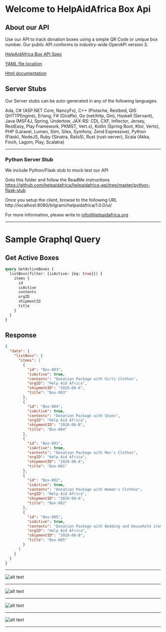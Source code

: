 # Welcome to HelpAidAfrica Box Api

## About our API
Use our API to track donation boxes using a simple QR Code or unique box number. Our public API conforms to industry-wide OpenAPI version 3.


[HelpAidAfrica Box API Spec](https://app.swaggerhub.com/apis/bilgrami/helpaidafrica/1.0.0)

[YAML file location](https://github.com/helpaidafrica/helpaidafrica-api/blob/master/swagger.yaml)

[Html documentation](
https://app.swaggerhub.com/apis-docs/bilgrami/helpaidafrica/1.0.0)

## Server Stubs
Our Server stubs can be auto-generated in any of the following languages.

Ada, C# (ASP.NET Core, NancyFx), C++ (Pistache, Restbed, Qt5 QHTTPEngine), Erlang, F# (Giraffe), Go (net/http, Gin), Haskell (Servant), Java (MSF4J, Spring, Undertow, JAX-RS: CDI, CXF, Inflector, Jersey, RestEasy, Play Framework, PKMST, Vert.x), Kotlin (Spring Boot, Ktor, Vertx), PHP (Laravel, Lumen, Slim, Silex, Symfony, Zend Expressive), Python (Flask), NodeJS, Ruby (Sinatra, Rails5), Rust (rust-server), Scala (Akka, Finch, Lagom, Play, Scalatra)

---

### Python Server Stub
We include Python/Flask stub to mock test our API

Goto this folder and follow the ReadMe instructions
    https://github.com/helpaidafrica/helpaidafrica-api/tree/master/python-flask-stub

Once you setup the client, browse to the following URL
http://localhost:8080/bilgrami/helpaidafrica/1.0.0/ui/

For more information, please write to info@helpaidafrica.org

---

# Sample Graphql Query

## Get Active Boxes
```graphql
query GetActiveBoxes {
  listBoxs(filter: {isActive: {eq: true}}) {
    items {
      id
      isActive
      contents
      orgID
      shipmentID
      title
    }
  }
}
```

## Response
```json
{
  "data": {
    "listBoxs": {
      "items": [
        {
          "id": "Box-003",
          "isActive": true,
          "contents": "Donation Package with Girls Clothes",
          "orgID": "Help Aid Africa",
          "shipmentID": "2020-08-A",
          "title": "Box-003"
        },
        {
          "id": "Box-004",
          "isActive": true,
          "contents": "Donation Package with Shoes",
          "orgID": "Help Aid Africa",
          "shipmentID": "2020-08-B",
          "title": "Box-004"
        },
        {
          "id": "Box-001",
          "isActive": true,
          "contents": "Donation Package with Men's Clothes",
          "orgID": "Help Aid Africa",
          "shipmentID": "2020-08-A",
          "title": "Box-001"
        },
        {
          "id": "Box-002",
          "isActive": true,
          "contents": "Donation Package with Women's Clothes",
          "orgID": "Help Aid Africa",
          "shipmentID": "2020-08-A",
          "title": "Box-002"
        },
        {
          "id": "Box-005",
          "isActive": true,
          "contents": "Donation Package with Bedding and Household items",
          "orgID": "Help Aid Africa",
          "shipmentID": "2020-08-B",
          "title": "Box-005"
        }
      ]
    }
  }
}
```

---

![alt text](https://github.com/helpaidafrica/helpaidafrica-api/blob/master/public/assets/img/5%20Reasons%20for%20HAA%20box%20Api-small.png?raw=true "5 Reasons for help aid Africa Box API")

---
![alt text](https://github.com/helpaidafrica/helpaidafrica-api/blob/master/public/assets/img/HAA-DataModel-1.png?raw=true "HAA-DataModel-1")

---
![alt text](https://github.com/helpaidafrica/helpaidafrica-api/blob/master/public/assets/img/HAA-DataModel-2.png?raw=true "HAA-DataModel-2")

---
![alt text](https://github.com/helpaidafrica/helpaidafrica-api/blob/master/public/assets/img/HAA-DataModel-3.png?raw=true "HAA-DataModel-4")

---

